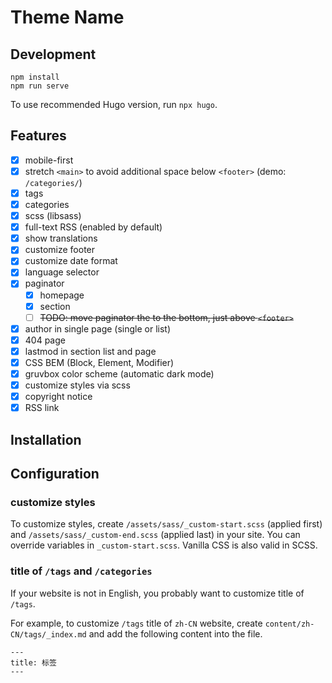 # Theme Name

## Development

```
npm install
npm run serve
```

To use recommended Hugo version, run `npx hugo`.

## Features

- [x] mobile-first
- [x] stretch `<main>` to avoid additional space below `<footer>` (demo: `/categories/`)
- [x] tags
- [x] categories
- [x] scss (libsass)
- [x] full-text RSS (enabled by default)
- [x] show translations
- [x] customize footer
- [x] customize date format
- [x] language selector
- [x] paginator
    - [x] homepage
    - [x] section
    - [ ] ~~TODO: move paginator the to the bottom, just above `<footer>`~~
- [x] author in single page (single or list)
- [x] 404 page
- [x] lastmod in section list and page
- [x] CSS BEM (Block, Element, Modifier)
- [x] gruvbox color scheme (automatic dark mode)
- [x] customize styles via scss
- [x] copyright notice
- [x] RSS link

## Installation

## Configuration

### customize styles

To customize styles, create `/assets/sass/_custom-start.scss` (applied first) and `/assets/sass/_custom-end.scss` (applied last) in your site. You can override variables in `_custom-start.scss`. Vanilla CSS is also valid in SCSS.

### title of `/tags` and `/categories`

If your website is not in English, you probably want to customize title of `/tags`.

For example, to customize `/tags` title of `zh-CN` website, create `content/zh-CN/tags/_index.md` and add the following content into the file.

```
---
title: 标签
---
```
